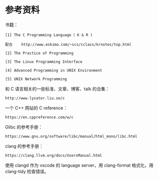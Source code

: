 # 参考资料

书籍：

    [1] The C Programming Language（ K & R )

    配合    http://www.eskimo.com/~scs/cclass/krnotes/top.html

    [2] The Practice of Programming

    [3] The Linux Programming Interface

    [4] Advanced Programming in UNIX Environment

    [5] UNIX Network Programming

和 C 语言相关的一些标准、文章、博客、talk 的合集：

    http://www.lysator.liu.se/c

一个 C++ 网站的 C reference：

    https://en.cppreference.com/w/c

Glibc 的参考手册：

    https://www.gnu.org/software/libc/manual/html_mono/libc.html

clang 的参考手册：

    https://clang.llvm.org/docs/UsersManual.html

使用 clangd 作为 vscode 的 language server，用 clang-format 格式化，用 clang-tidy 检查错误。
